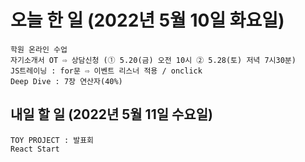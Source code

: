 # 오늘 한 일 (2022년 5월 10일 화요일)
```study
학원 온라인 수업
자기소개서 OT ⇨ 상담신청 (① 5.20(금) 오전 10시 ② 5.28(토) 저녁 7시30분)
JS트레이닝 : for문 ⇨ 이벤트 리스너 적용 / onclick
Deep Dive : 7장 연산자(40%)
```

## 내일 할 일 (2022년 5월 11일 수요일)
```study
TOY PROJECT : 발표회
React Start
```